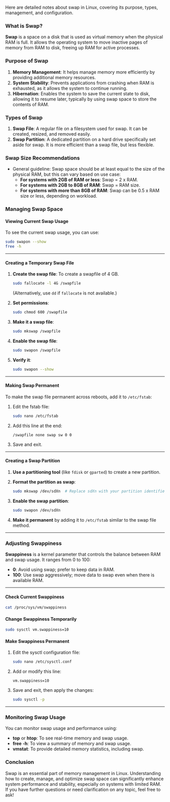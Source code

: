Here are detailed notes about swap in Linux, covering its purpose, types, management, and configuration.

### What is Swap?

**Swap** is a space on a disk that is used as virtual memory when the physical RAM is full. It allows the operating system to move inactive pages of memory from RAM to disk, freeing up RAM for active processes. 

### Purpose of Swap

1. **Memory Management**: It helps manage memory more efficiently by providing additional memory resources.
2. **System Stability**: Prevents applications from crashing when RAM is exhausted, as it allows the system to continue running.
3. **Hibernation**: Enables the system to save the current state to disk, allowing it to resume later, typically by using swap space to store the contents of RAM.

### Types of Swap

1. **Swap File**: A regular file on a filesystem used for swap. It can be created, resized, and removed easily.
2. **Swap Partition**: A dedicated partition on a hard drive specifically set aside for swap. It is more efficient than a swap file, but less flexible.

### Swap Size Recommendations

- General guideline: Swap space should be at least equal to the size of the physical RAM, but this can vary based on use case:
  - **For systems with 2GB of RAM or less**: Swap = 2 x RAM.
  - **For systems with 2GB to 8GB of RAM**: Swap = RAM size.
  - **For systems with more than 8GB of RAM**: Swap can be 0.5 x RAM size or less, depending on workload.

### Managing Swap Space

#### Viewing Current Swap Usage

To see the current swap usage, you can use:

```bash
sudo swapon --show
free -h
```

---

#### Creating a Temporary Swap File

1. **Create the swap file**:
    To create a swapfile of 4 GB.
   
    ```bash
   sudo fallocate -l 4G /swapfile
   ```
   (Alternatively, use `dd` if `fallocate` is not available.)

3. **Set permissions**:
   ```bash
   sudo chmod 600 /swapfile
   ```

4. **Make it a swap file**:
   ```bash
   sudo mkswap /swapfile
   ```

5. **Enable the swap file**:
   ```bash
   sudo swapon /swapfile
   ```

6. **Verify it**:
   ```bash
   sudo swapon --show
   ```

---

#### Making Swap Permanent

To make the swap file permanent across reboots, add it to `/etc/fstab`:

1. Edit the fstab file:
   ```bash
   sudo nano /etc/fstab
   ```

2. Add this line at the end:
   ```
   /swapfile none swap sw 0 0
   ```

3. Save and exit.

---

#### Creating a Swap Partition

1. **Use a partitioning tool** (like `fdisk` or `gparted`) to create a new partition.
2. **Format the partition as swap**:
   ```bash
   sudo mkswap /dev/sdXn  # Replace sdXn with your partition identifier
   ```
3. **Enable the swap partition**:
   ```bash
   sudo swapon /dev/sdXn
   ```

4. **Make it permanent** by adding it to `/etc/fstab` similar to the swap file method.

---

### Adjusting Swappiness

**Swappiness** is a kernel parameter that controls the balance between RAM and swap usage. It ranges from 0 to 100:

- **0**: Avoid using swap; prefer to keep data in RAM.
- **100**: Use swap aggressively; move data to swap even when there is available RAM.

---

#### Check Current Swappiness

```bash
cat /proc/sys/vm/swappiness
```

#### Change Swappiness Temporarily

```bash
sudo sysctl vm.swappiness=10
```

#### Make Swappiness Permanent

1. Edit the sysctl configuration file:
   ```bash
   sudo nano /etc/sysctl.conf
   ```

2. Add or modify this line:
   ```
   vm.swappiness=10
   ```

3. Save and exit, then apply the changes:
   ```bash
   sudo sysctl -p
   ```

---

### Monitoring Swap Usage

You can monitor swap usage and performance using:

- **top** or **htop**: To see real-time memory and swap usage.
- **free -h**: To view a summary of memory and swap usage.
- **vmstat**: To provide detailed memory statistics, including swap.

### Conclusion

Swap is an essential part of memory management in Linux. Understanding how to create, manage, and optimize swap space can significantly enhance system performance and stability, especially on systems with limited RAM. If you have further questions or need clarification on any topic, feel free to ask!
